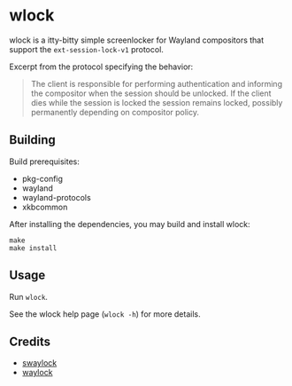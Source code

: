 # wlock

wlock is a itty-bitty simple screenlocker for Wayland compositors that support
the `ext-session-lock-v1` protocol.

Excerpt from the protocol specifying the behavior:
> The client is responsible for performing authentication and informing the
> compositor when the session should be unlocked. If the client dies while
> the session is locked the session remains locked, possibly permanently
> depending on compositor policy.

## Building

Build prerequisites:

- pkg-config
- wayland
- wayland-protocols
- xkbcommon

After installing the dependencies, you may build and install wlock:
```
make
make install
```

## Usage

Run `wlock`.

See the wlock help page (`wlock -h`) for more details.

## Credits

- [swaylock](https://github.com/swaywm/swaylock)
- [waylock](https://codeberg.org/ifreund/waylock)
